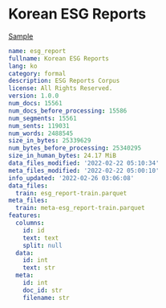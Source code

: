 # Korean ESG Reports
 
[Sample](../sample/esg_report.txt)
 
<!-- MARKDOWN-AUTO-DOCS:START (CODE:src=../../../ekorpkit/resources/corpora/esg_report.yaml) -->
<!-- The below code snippet is automatically added from ../../../ekorpkit/resources/corpora/esg_report.yaml -->
```yaml
name: esg_report
fullname: Korean ESG Reports
lang: ko
category: formal
description: ESG Reports Corpus
license: All Rights Reserved.
version: 1.0.0
num_docs: 15561
num_docs_before_processing: 15586
num_segments: 15561
num_sents: 119031
num_words: 2488545
size_in_bytes: 25339629
num_bytes_before_processing: 25340295
size_in_human_bytes: 24.17 MiB
data_files_modified: '2022-02-22 05:10:34'
meta_files_modified: '2022-02-22 05:00:10'
info_updated: '2022-02-26 03:06:08'
data_files:
  train: esg_report-train.parquet
meta_files:
  train: meta-esg_report-train.parquet
features:
  columns:
    id: id
    text: text
    split: null
  data:
    id: int
    text: str
  meta:
    id: int
    doc_id: str
    filename: str
```
<!-- MARKDOWN-AUTO-DOCS:END -->

